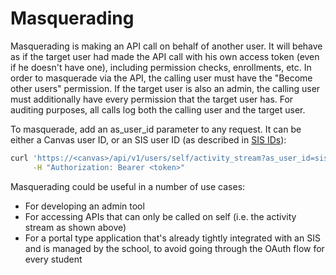# Masquerading

Masquerading is making an API call on behalf of another user. It will behave as if the target user had made the API
call with his own access token (even if he doesn't have one), including permission checks, enrollments, etc. In order
to masquerade via the API, the calling user must have the "Become other users" permission. If the target user is also
an admin, the calling user must additionally have every permission that the target user has. For auditing purposes,
all calls log both the calling user and the target user.

To masquerade, add an as_user_id parameter to any request. It can be either a Canvas user ID, or an SIS user ID
(as described in <a href="object_ids.html">SIS IDs</a>):

```bash
curl 'https://<canvas>/api/v1/users/self/activity_stream?as_user_id=sis_user_id:brian' \
     -H "Authorization: Bearer <token>"
```

Masquerading could be useful in a number of use cases:

* For developing an admin tool
* For accessing APIs that can only be called on self (i.e. the activity stream as shown above)
* For a portal type application that's already tightly integrated with an SIS and is managed
  by the school, to avoid going through the OAuth flow for every student
